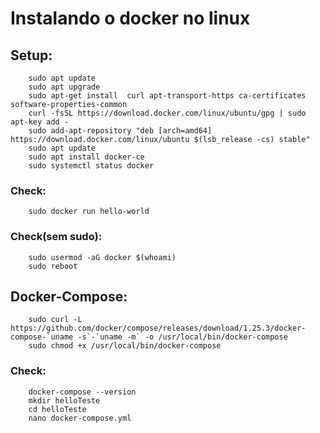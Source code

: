 # Instalando o docker no linux

## Setup:

        sudo apt update
        sudo apt upgrade
        sudo apt-get install  curl apt-transport-https ca-certificates software-properties-common
        curl -fsSL https://download.docker.com/linux/ubuntu/gpg | sudo apt-key add -
        sudo add-apt-repository "deb [arch=amd64] https://download.docker.com/linux/ubuntu $(lsb_release -cs) stable"
        sudo apt update
        sudo apt install docker-ce
        sudo systemctl status docker

### Check:

        sudo docker run hello-world

### Check(sem sudo):

        sudo usermod -aG docker $(whoami)
        sudo reboot

## Docker-Compose:

        sudo curl -L https://github.com/docker/compose/releases/download/1.25.3/docker-compose-`uname -s`-`uname -m` -o /usr/local/bin/docker-compose
        sudo chmod +x /usr/local/bin/docker-compose

### Check:

        docker-compose --version
        mkdir helloTeste
        cd helloTeste
        nano docker-compose.yml
